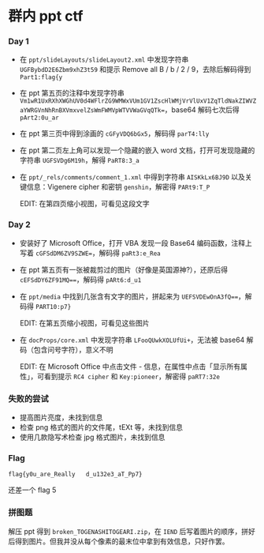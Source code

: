 # 群内 ppt ctf

### Day 1


- 在 `ppt/slideLayouts/slideLayout2.xml` 中发现字符串 `UGFBybdD2E6Zbm9xhZ3t59` 和提示 Remove all B / b / 2 / 9，去除后解码得到 `Part1:flag{y`

- 在 ppt 第五页的注释中发现字符串 `Vm1wR1UxRXhXWGhUV0d4WFlrZG9WMWxVUm1GV1ZscHlWMjVrVlUxV1ZqTldNakZIWVZaYWRGVnNhRnBXVmxvelZsWmFWMVpWTVVWaGVqQTk=`，base64 解码七次后得 `pArt2:0u_ar`

- 在 ppt 第三页中得到涂画的 `cGFyVDQ6bGx5`，解码得 `parT4:lly`

- 在 ppt 第二页左上角可以发现一个隐藏的嵌入 word 文档，打开可发现隐藏的字符串 `UGFSVDg6M19h`，解得 `PaRT8:3_a`

- 在 `ppt/_rels/comments/comment_1.xml` 中得到字符串 `AISKkLx6BJ9D` 以及关键信息：Vigenere cipher 和密钥 `genshin`，解密得 `PARt9:T_P`

  EDIT: 在第四页缩小视图，可看见这段文字

### Day 2

- 安装好了 Microsoft Office，打开 VBA 发现一段 Base64 编码函数，注释上写着 `cGFSdDM6ZV9SZWE=`，解码得 `paRt3:e_Rea`

- 在 ppt 第五页有一张被裁剪过的图片（好像是英国源神?），还原后得 `cEFSdDY6ZF91MQ==`，解码得 `pARt6:d_u1`

- 在 `ppt/media` 中找到几张含有文字的图片，拼起来为 `UEFSVDEwOnA3fQ==`，解码得 `PART10:p7}`

  EDIT: 在第五页缩小视图，可看见这些图片

- 在 `docProps/core.xml` 中发现字符串 `LFooQUwkXOLUfUi+`，无法被 base64 解码（包含问号字符），意义不明

  EDIT: 在 Microsoft Office 中点击文件 - 信息，在属性中点击「显示所有属性」，可看到提示 `RC4 cipher` 和 `Key:pioneer`，解密得 `paRT7:32e`

### 失败的尝试

- 提高图片亮度，未找到信息
- 检查 png 格式的图片的文件尾，tEXt 等，未找到信息
- 使用几款隐写术检查 jpg 格式图片，未找到信息

### Flag

`flag{y0u_are_Really   d_u132e3_aT_Pp7}`

还差一个 flag 5

### 拼图题

解压 ppt 得到 `broken_TOGENASHITOGEARI.zip`，在 `IEND` 后写着图片的顺序，拼好后得到图片。但我并没从每个像素的最末位中拿到有效信息，只好作罢。
